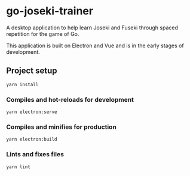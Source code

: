 # go-joseki-trainer

A desktop application to help learn Joseki and Fuseki through spaced repetition for the game of Go.

This application is built on Electron and Vue and is in the early stages of development.

## Project setup

```
yarn install
```

### Compiles and hot-reloads for development

```
yarn electron:serve
```

### Compiles and minifies for production

```
yarn electron:build
```

### Lints and fixes files

```
yarn lint
```
